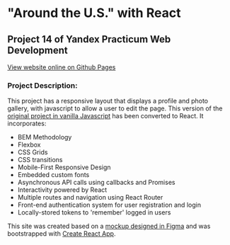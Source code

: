 # "Around the U.S." with React
## Project 14 of Yandex Practicum Web Development
[View website online on Github Pages](https://anderswift.github.io/react-around-auth/)

### Project Description:
This project has a responsive layout that displays a profile and photo gallery, with javascript to allow a user to edit the page. This version of the [original project in vanilla Javascript](https://github.com/anderswift/web_project_4) has been converted to React. It incorporates:

* BEM Methodology
* Flexbox
* CSS Grids
* CSS transitions
* Mobile-First Responsive Design
* Embedded custom fonts
* Asynchronous API calls using callbacks and Promises
* Interactivity powered by React 
* Multiple routes and navigation using React Router
* Front-end authentication system for user registration and login
* Locally-stored tokens to 'remember' logged in users


This site was created based on a [mockup designed in Figma](https://www.figma.com/file/mUgu8OSHWE0M6p6vfwmdu9/Sprint-4-Around-The-U.S.-desktop-mobile?node-id=0%3A1) and was bootstrapped with [Create React App](https://github.com/facebook/create-react-app).